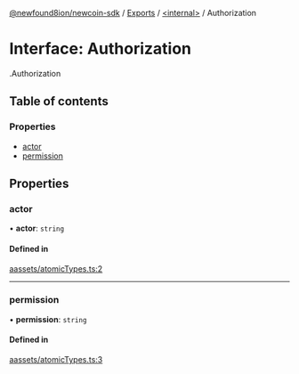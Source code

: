 [@newfound8ion/newcoin-sdk](../README.md) / [Exports](../modules.md) / [<internal\>](../modules/internal_.md) / Authorization

# Interface: Authorization

[<internal>](../modules/internal_.md).Authorization

## Table of contents

### Properties

- [actor](internal_.Authorization.md#actor)
- [permission](internal_.Authorization.md#permission)

## Properties

### actor

• **actor**: `string`

#### Defined in

[aassets/atomicTypes.ts:2](https://github.com/newfound8ion/newcoin-sdk/blob/86b014f/src/aassets/atomicTypes.ts#L2)

___

### permission

• **permission**: `string`

#### Defined in

[aassets/atomicTypes.ts:3](https://github.com/newfound8ion/newcoin-sdk/blob/86b014f/src/aassets/atomicTypes.ts#L3)
